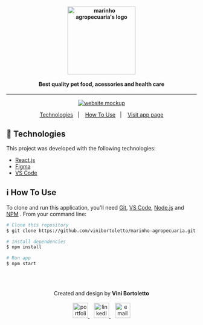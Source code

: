 <h4 align="center">
  <img width="180px" alt="marinho agropecuaria's logo" src="https://i.imgur.com/evMSxUm.png" />
  <br /><br />
  Best quality pet food, acessories and health care
</h4>

<hr />

<p align="center">
  <a href="https://marinho-agropecuaria.netlify.app/">
      <img alt="website mockup" src="https://i.imgur.com/S4tFB1v.png" />    
  </a>
</p>

<p align="center">
  <a href="#rocket-technologies">Technologies</a>&nbsp;&nbsp;&nbsp;|&nbsp;&nbsp;&nbsp;
  <a href="#information_source-how-to-use">How To Use</a>&nbsp;&nbsp;&nbsp;|&nbsp;&nbsp;&nbsp;
  <a href="https://marinho.netlify.app/">Visit app page</a>
</p>

## :rocket: Technologies

This project was developed with the following technologies:

-  [React.js](https://reactjs.org/)
-  [Figma](https://figma.com/)
-  [VS Code](https://code.visualstudio.com/)

## :information_source: How To Use

To clone and run this application, you'll need [Git](https://git-scm.com),  [VS Code](https://code.visualstudio.com/), [Node.js](https://nodejs.org/) and [NPM](https://www.npmjs.com/) . From your command line:

```bash
# Clone this repository
$ git clone https://github.com/vinibortoletto/marinho-agropecuaria.git

# Install dependencies
$ npm install

# Run app
$ npm start

```

<br/><br/>

<p align="center">
  Created and design by <b>Vini Bortoletto</b>
  <br/><br/>
  
  <a href="https://vinibortoletto.github.io/portfolio">
    <img alt="portfolio" height="40px" src="https://i.imgur.com/vy4IHim.png" />
  </a>
  &nbsp;&nbsp;
  <a href="https://www.linkedin.com/in/vinicius-bortoletto/">
    <img alt="linkedIn" height="40px" src="https://iconmonstr.com/wp-content/g/gd/makefg.php?i=../assets/preview/2012/png/iconmonstr-linkedin-5.png&r=0&g=0&b=0" />
  </a>
  &nbsp;&nbsp;
  <a href="mailto:ovinibortoletto@gmail.com?subject=website contact">
    <img alt="email" height="40px" src="https://cdns.iconmonstr.com/wp-content/assets/preview/2012/240/iconmonstr-email-11.png" />
  </a>
</p>
